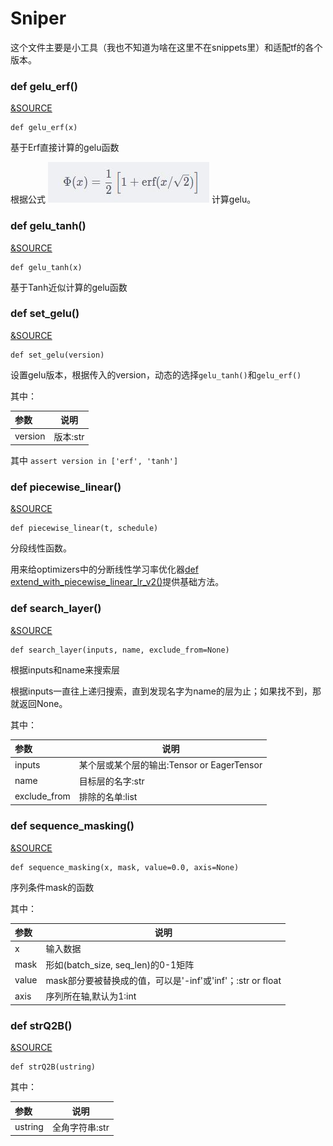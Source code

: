# Sniper

这个文件主要是小工具（我也不知道为啥在这里不在snippets里）和适配tf的各个版本。


### def gelu_erf()

[&SOURCE](https://github.com/bojone/bert4keras/blob/master/bert4keras/backend.py#L28 )

    def gelu_erf(x)

基于Erf直接计算的gelu函数

根据公式
![img](../imgs/gelu_erf.jpg)
计算gelu。


### def gelu_tanh()

[&SOURCE](https://github.com/bojone/bert4keras/blob/master/bert4keras/backend.py#L34 )

    def gelu_tanh(x)

基于Tanh近似计算的gelu函数

### def set_gelu()

[&SOURCE](https://github.com/bojone/bert4keras/blob/master/bert4keras/backend.py#L43 )

    def set_gelu(version)

设置gelu版本，根据传入的version，动态的选择`gelu_tanh()`和`gelu_erf()`

其中：

|参数| 说明|
|:-----  |-----|
|version|版本:str|

其中 `assert version in ['erf', 'tanh']`

### def piecewise_linear()

[&SOURCE](https://github.com/bojone/bert4keras/blob/master/bert4keras/backend.py#L54 )

    def piecewise_linear(t, schedule)

分段线性函数。

用来给optimizers中的分断线性学习率优化器[def extend_with_piecewise_linear_lr_v2()](https://github.com/Sniper970119/bert4keras_document/tree/master/optimizers#def-extend_with_piecewise_linear_lr_v2() )提供基础方法。


### def search_layer()

[&SOURCE](https://github.com/bojone/bert4keras/blob/master/bert4keras/backend.py#L82 )

    def search_layer(inputs, name, exclude_from=None)

根据inputs和name来搜索层

根据inputs一直往上递归搜索，直到发现名字为name的层为止；如果找不到，那就返回None。

其中：

|参数| 说明|
|:-----  |-----|
|inputs|某个层或某个层的输出:Tensor or EagerTensor|
|name|目标层的名字:str|
|exclude_from|排除的名单:list|


### def sequence_masking()

[&SOURCE](https://github.com/bojone/bert4keras/blob/master/bert4keras/backend.py#L117 )

    def sequence_masking(x, mask, value=0.0, axis=None)


序列条件mask的函数


其中：

|参数| 说明|
|:-----  |-----|
|x|输入数据 |
|mask|形如(batch_size, seq_len)的0-1矩阵|
|value| mask部分要被替换成的值，可以是'-inf'或'inf'；:str or float|
|axis|序列所在轴,默认为1:int|

















### def strQ2B()

[&SOURCE](https://github.com/bojone/bert4keras/blob/master/bert4keras/backend.py#L28 )

    def strQ2B(ustring)

其中：

|参数| 说明|
|:-----  |-----|
|ustring|全角字符串:str|
